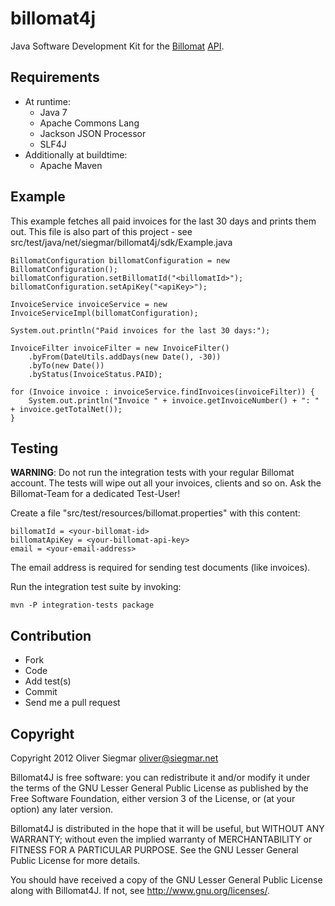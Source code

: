billomat4j
==========

Java Software Development Kit for the [Billomat](http://www.billomat.com/) [API](http://www.billomat.com/api).


Requirements
------------

- At runtime:
    - Java 7
    - Apache Commons Lang
    - Jackson JSON Processor
    - SLF4J
- Additionally at buildtime:
    - Apache Maven


Example
-------

This example fetches all paid invoices for the last 30 days and prints them out. This file is also part of this project - see src/test/java/net/siegmar/billomat4j/sdk/Example.java

    BillomatConfiguration billomatConfiguration = new BillomatConfiguration();
    billomatConfiguration.setBillomatId("<billomatId>");
    billomatConfiguration.setApiKey("<apiKey>");

    InvoiceService invoiceService = new InvoiceServiceImpl(billomatConfiguration);

    System.out.println("Paid invoices for the last 30 days:");

    InvoiceFilter invoiceFilter = new InvoiceFilter()
        .byFrom(DateUtils.addDays(new Date(), -30))
        .byTo(new Date())
        .byStatus(InvoiceStatus.PAID);

    for (Invoice invoice : invoiceService.findInvoices(invoiceFilter)) {
        System.out.println("Invoice " + invoice.getInvoiceNumber() + ": " + invoice.getTotalNet());
    }


Testing
-------

**WARNING**: Do not run the integration tests with your regular Billomat account. The tests will wipe out all your invoices, clients and so on. Ask the Billomat-Team for a dedicated Test-User!

Create a file "src/test/resources/billomat.properties" with this content:

    billomatId = <your-billomat-id>
    billomatApiKey = <your-billomat-api-key>
    email = <your-email-address>

The email address is required for sending test documents (like invoices).

Run the integration test suite by invoking:

    mvn -P integration-tests package


Contribution
------------

- Fork
- Code
- Add test(s)
- Commit
- Send me a pull request


Copyright
---------

Copyright 2012 Oliver Siegmar <oliver@siegmar.net>

Billomat4J is free software: you can redistribute it and/or modify
it under the terms of the GNU Lesser General Public License as published by
the Free Software Foundation, either version 3 of the License, or
(at your option) any later version.

Billomat4J is distributed in the hope that it will be useful,
but WITHOUT ANY WARRANTY; without even the implied warranty of
MERCHANTABILITY or FITNESS FOR A PARTICULAR PURPOSE.  See the
GNU Lesser General Public License for more details.

You should have received a copy of the GNU Lesser General Public License
along with Billomat4J.  If not, see <http://www.gnu.org/licenses/>.


